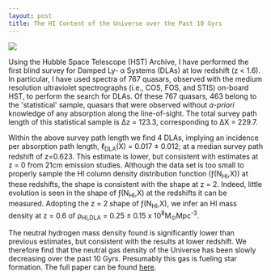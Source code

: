 ```yaml
---
layout: post
title: The HI Content of the Universe over the Past 10 Gyrs
---
```

<img src="{{ site.baseurl }}/images/Rho-HI.png">

Using the Hubble Space Telescope (HST) Archive, I have performed the first blind survey for Damped Ly- &alpha; Systems (DLAs) at low redshift (z < 1.6). In particular, I have used spectra of 767 quasars, observed with the medium resolution ultraviolet spectrographs (i.e., COS, FOS, and STIS) on-board HST, to perform the search for DLAs. Of these 767 quasars, 463 belong to the 'statistical' sample, quasars that were observed without _a-priori_ knowledge of any absorption along the line-of-sight. The total survey path length of this statistical sample is &Delta;z = 123.3, corresponding to &Delta;X = 229.7.

Within the above survey path length we find 4 DLAs, implying an incidence per absorption path length, &#8467;<sub>DLA</sub>(X) = 0.017 &plusmn; 0.012; at a median survey path redshift of z=0.623. This estimate is lower, but consistent with estimates at z = 0 from 21cm emission studies. Although the data set is too small to properly sample the HI column density distribution function (&fnof;(N<sub>HI</sub>,X)) at these redshifts, the shape is consistent with the shape at z = 2. Indeed, little evolution is seen in the shape of &fnof;(N<sub>HI</sub>,X) at the redshifts it can be measured. Adopting the z = 2 shape of &fnof;(N<sub>HI</sub>,X), we infer an HI mass density at z = 0.6 of &rho;<sub>HI,DLA</sub> = 0.25 &plusmn; 0.15 x 10<sup>8</sup>M<sub>&#8857;</sub>Mpc<sup>-3</sup>.

The neutral hydrogen mass density found is significantly lower than previous estimates, but consistent with the results at lower redshift. We therefore find that the neutral gas density of the Universe has been slowly decreasing over the past 10 Gyrs. Presumably this gas is fueling star formation. The full paper can be found [here](https://arxiv.org/abs/1601.01691).

